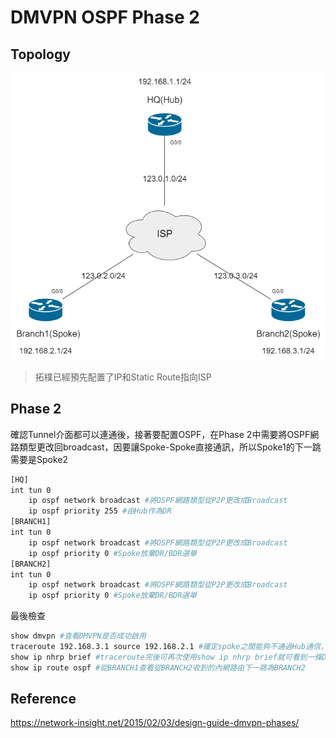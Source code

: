 # DMVPN OSPF Phase 2 #

## Topology ##

![](Image/Topology.png)

>拓樸已經預先配置了IP和Static Route指向ISP

## Phase 2 ##

確認Tunnel介面都可以連通後，接著要配置OSPF，在Phase 2中需要將OSPF網路類型更改回broadcast，因要讓Spoke-Spoke直接通訊，所以Spoke1的下一跳需要是Spoke2

```bash
[HQ]
int tun 0
    ip ospf network broadcast #將OSPF網路類型從P2P更改成Broadcast  
    ip ospf priority 255 #由Hub作為DR
[BRANCH1]
int tun 0 
    ip ospf network broadcast #將OSPF網路類型從P2P更改成Broadcast 
    ip ospf priority 0 #Spoke放棄DR/BDR選舉
[BRANCH2]
int tun 0 
    ip ospf network broadcast #將OSPF網路類型從P2P更改成Broadcast  
    ip ospf priority 0 #Spoke放棄DR/BDR選舉
```

最後檢查

```bash
show dmvpn #查看DMVPN是否成功啟用
traceroute 192.168.3.1 source 192.168.2.1 #確定spoke之間能夠不通過Hub通信，第一次traceroute還是會通過Hub，因為需要查詢NHRP映射並放入映射表中，第二次就可直接找到Branch2
show ip nhrp brief #traceroute完後可再次使用show ip nhrp brief就可看到一條D的映射
show ip route ospf #從BRANCH1查看從BRANCH2收到的內網路由下一跳為BRANCH2
```

## Reference ## 

https://network-insight.net/2015/02/03/design-guide-dmvpn-phases/
